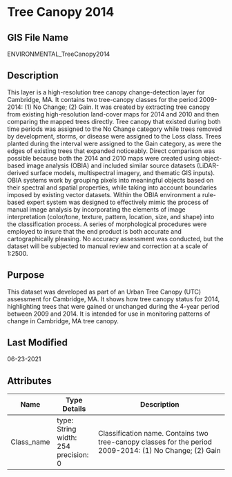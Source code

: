# Tree Canopy 2014
## GIS File Name
ENVIRONMENTAL_TreeCanopy2014
## Description
<DIV STYLE="text-align:Left;"><DIV><DIV><P><SPAN>This layer is a high-resolution tree canopy change-detection layer for Cambridge, MA. It contains two tree-canopy classes for the period 2009-2014: (1) No Change; (2) Gain. It was created by extracting tree canopy from existing high-resolution land-cover maps for 2014 and 2010 and then comparing the mapped trees directly. Tree canopy that existed during both time periods was assigned to the No Change category while trees removed by development, storms, or disease were assigned to the Loss class. Trees planted during the interval were assigned to the Gain category, as were the edges of existing trees that expanded noticeably. Direct comparison was possible because both the 2014 and 2010 maps were created using object-based image analysis (OBIA) and included similar source datasets (LiDAR-derived surface models, multispectral imagery, and thematic GIS inputs). OBIA systems work by grouping pixels into meaningful objects based on their spectral and spatial properties, while taking into account boundaries imposed by existing vector datasets. Within the OBIA environment a rule-based expert system was designed to effectively mimic the process of manual image analysis by incorporating the elements of image interpretation (color/tone, texture, pattern, location, size, and shape) into the classification process. A series of morphological procedures were employed to insure that the end product is both accurate and cartographically pleasing. No accuracy assessment was conducted, but the dataset will be subjected to manual review and correction at a scale of 1:2500.</SPAN></P></DIV></DIV></DIV>

## Purpose
This dataset was developed as part of an Urban Tree Canopy (UTC) assessment for Cambridge, MA. It shows how tree canopy status for 2014, highlighting trees that were gained or unchanged during the 4-year period between 2009 and 2014. It is intended for use in monitoring patterns of change in Cambridge, MA tree canopy.
## Last Modified
06-23-2021
## Attributes
|Name|Type Details|Description|
|----|------------|-----------|
|Class_name|type: String<br/>width: 254<br/>precision: 0|Classification name. Contains two tree-canopy classes for the period 2009-2014: (1) No Change; (2) Gain|
